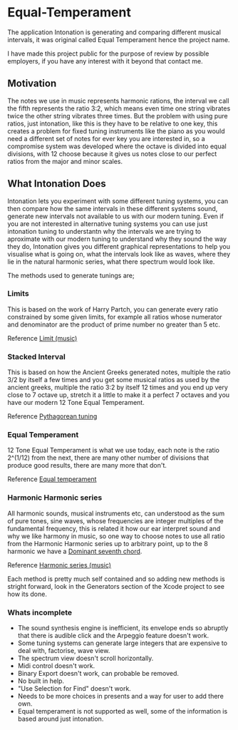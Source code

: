 Equal-Temperament
=================

The application Intonation is generating and comparing different musical
intervals, it was original called Equal Temperament hence the project name.

I have made this project public for the purpose of review by possible
employers, if you have any interest with it beyond that contact me.

## Motivation

The notes we use in music represents harmonic rations, the interval we call the
fifth represents the ratio 3:2, which means even time one string vibrates twice
the other string vibrates three times. But the problem with using pure ratios,
just intonation, like this is they have to be relative to one key, this creates
a problem for fixed tuning instruments like the piano as you would need a
different set of notes for ever key you are interested in, so a compromise
system was developed where the octave is divided into equal divisions, with 12
choose because it gives us notes close to our perfect ratios from the major and
minor scales.

## What Intonation Does

Intonation lets you experiment with some different tuning systems, you can then
compare how the same intervals in these different systems sound, generate new
intervals not available to us with our modern tuning. Even if you are not
interested in alternative tuning systems you can use just intonation tuning to
understantn why the intervals we are trying to aproximate with our modern
tuning to understand why they sound the way they do, Intonation gives you
different graphical representations to help you visualise what is going on,
what the intervals look like as waves, where they lie in the natural harmonic
series, what there spectrum would look like.

The methods used to generate tunings are;

### Limits
This is based on the work of Harry Partch, you can generate every ratio
constrained by some given limits, for example all ratios whose numerator and
denominator are the product of prime number no greater than 5 etc.

Reference [Limit (music)](https://en.wikipedia.org/wiki/Limit_(music))

### Stacked Interval
This is based on how the Ancient Greeks generated notes, multiple the
ratio 3/2 by itself a few times and you get some musical ratios as used by the
ancient greeks, multiple the ratio 3:2 by itself 12 times and you end up very
close to 7 octave up, stretch it a little to make it a perfect 7 octaves and
you have our modern 12 Tone Equal Temperament.

Reference [Pythagorean tuning](https://en.wikipedia.org/wiki/Pythagorean_tuning)

### Equal Temperament
12 Tone Equal Temperament is what we use today, each note is the ratio 2^(1/12) 
from the next, there are many other number of divisions that produce good
results, there are many more that don't.

Reference [Equal temperament](https://en.wikipedia.org/wiki/Equal_temperament)

### Harmonic Harmonic series
All harmonic sounds, musical instruments etc, can understood as the sum of pure
tones, sine waves, whose frequencies are integer multiples of the fundamental
frequency, this is related it how our ear interpret sound and why we like
harmony in music, so one way to choose notes to use all ratio from the Harmonic
Harmonic series up to arbitrary point, up to the 8 harmonic we have a
[Dominant seventh chord](https://en.wikipedia.org/wiki/Dominant_seventh_chord#Harmonic_seventh).

Reference [Harmonic series (music)](https://en.wikipedia.org/wiki/Harmonic_series_(music))

Each method is pretty much self contained and so adding new methods is stright
forward, look in the Generators section of the Xcode project to see how its
done.

### Whats incomplete
* The sound synthesis engine is inefficient, its envelope ends so abruptly that
there is audible click and the Arpeggio feature doesn't work.
* Some tuning systems can generate large integers that are expensive to deal
with, factorise, wave view.
* The spectrum view doesn't scroll horizontally.
* Midi control doesn't work.
* Binary Export doesn't work, can probable be removed.
* No built in help.
* "Use Selection for Find" doesn't work.
* Needs to be more choices in presents and a way for user to add there own.
* Equal temperament is not supported as well, some of the information is based
around just intonation.
